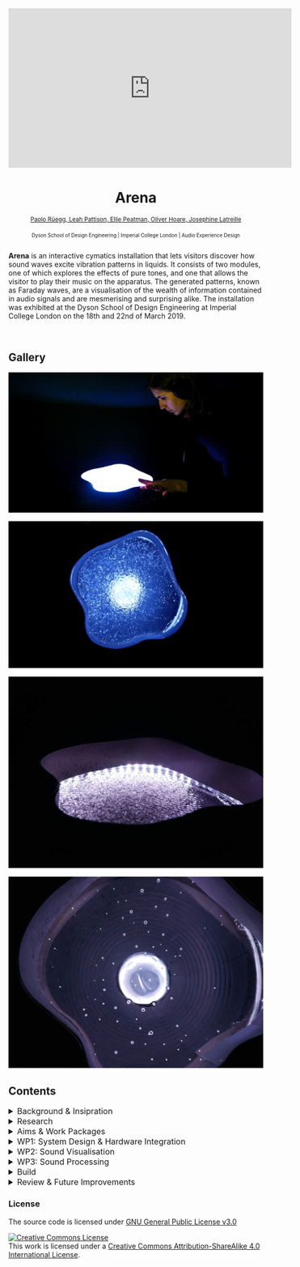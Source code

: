 <iframe width="560" height="315" src="https://www.youtube-nocookie.com/embed/euiSUtc0pYA?controls=0" frameborder="0" allow="accelerometer; autoplay; encrypted-media; gyroscope; picture-in-picture" allowfullscreen></iframe>

<h1 align="center">
  Arena
</h1>

<p  align="center">
<sup>
  <a href="https://github.com/pa17">Paolo Rüegg, </a> 
  <a href="https://github.com/leahpattison">Leah Pattison, </a>
  <a href="https://github.com/ElliePeatman">Ellie Peatman, </a>
  <a href="https://github.com/omjh">Oliver Hoare, </a>  
  <a href="https://github.com/josephine-latreille">Josephine Latreille</a>
</sup>
</p>

<p  align="center">
<sup><sup>
  Dyson School of Design Engineering | Imperial College London | Audio Experience Design
</sup></sup>
</p>

**Arena** is an interactive cymatics installation that lets visitors discover how sound waves excite vibration patterns in liquids. It consists of two modules, one of which explores the effects of pure tones, and one that allows the visitor to play  their music on the apparatus. The generated patterns, known as Faraday waves, are a visualisation of the wealth of information contained in audio signals and are mesmerising and surprising alike. The installation was exhibited at the Dyson School of Design Engineering at Imperial College London on the 18th and 22nd of March 2019. 

<br>

## Gallery

<p align="center"><img src=".github/GalleryInteraction.jpg"></p>
<p align="center"><img src=".github/GalleryBeat.gif"></p>
<p align="center"><img src=".github/GallerySide.jpg"></p>
<p align="center"><img src=".github/GalleryTop.jpg"></p>

## Contents

<details>
<summary style="font-size: medium">Background & Insipration</summary>

### Background & Inspiration

A Chladni plate visualises the standing waves generated at its natural resonating frequencies. The original experiment consists of fine particles (e.g. sand) that are dispersed on a steel plate. When it is excited with a bow or a loudspeaker,  the plate starts to resonate and the sand bounces from the oscillating antinodes to the stationary nodes. In mathematic terms, the nodes are the zero points of the plate's 2D wave equation at the excitation frequency. As the sand coalesces around these nodal lines of the standing wave, so-called Chladni figures become visible. They are shown below for a guitar backplate at its different resonating frequencies.

<p align="center"><img width="700" src=".github/Chladni.svg"></p>
<p align="center"><em>Figure 1: Chladni Figures on a Guitar Body. <a href="https://commons.wikimedia.org/wiki/File:Chladni_guitar.svg">Source</a></em></p>

This effect can be extended to liquids that are placed on a vertically oscillating diaphragm. As a result, beautiful standing wave patterns emerge on the liquid as shown in the figure below. These patterns are known as Faraday waves. The morphology of the patterns is dependent on frequency and container geometries. Amplitude, on the other hand, does not change the form of standing wave. The project team decided to create an installation around these vibrational patterns generated in liquids. 

<p align="center"><img width="700" src=".github/FaradayWaves.jpg"></p>
<p align="center"><em>Figure 2: Faraday waves. <a href="http://waterjournal.org/volume-9/sheldrake">Source</a></em></p>

</details>

<details>
<summary style="font-size: medium">Research</summary>

### Research

This initial phase aimed at testing different substrates and to quickly progress to a concept. The team tested ferrofluids, iron filings, vodka and various other substances on a bass reflex speaker (Figure 3). We also looked at previous installations, which were mostly focused on pure tones. The team showed interest in showcasing how different types of signals (simple, complex, static or dynamic) visualise on the apparatus.

<p align="center"><img width="350" src=".github/Research.gif"></p>
<p align="center"><em>Figure 3: Faraday waves on a simple woofer</em></p>

</details>

<details>
<summary style="font-size: medium">Aims & Work Packages</summary>

### Aims & Work Packages

<!--
<details>
<summary style="font-size: medium">Aims & Work Packages</summary><br>
-->

The concept for *Arena* evolved from exploring the beautiful Faraday wave effect on a small woofer. The aim of the installation was to showcase the field of cymatics both bottom-up and top-down, i.e. with a pure tone and complex signal (music) approach. The team managed to source two 12'' drivers and, in line with this, aimed to build two modules with distinct aims:

* **Module 1** lets the visitor investigate the patterns generated by complex music signals. The visitor can input their own music through an AUX cable and control sound effects with rotary knobs. 

* **Module 2** lets the user investigate the patterns generated by sinusoids of varying frequency. The visitor can sweep through frequencies with a rotary knob.

Both modules would use Vodka as the liquid, as it was found to produce the most interesting patterns. The two concept sketches shown below outlined two potential layouts for the installation.

<p align="center"><img width="700" src=".github/ConceptOne.jpg"><img width="700" src=".github/ConceptTwo.jpg"></p>
<p align="center"><em>Figure 4: Concept sketches</em></p>

My individual responsibilities were focused on *Module 1* and were delivered as three distinct work packages. The following sections are focused on my *individual contributions* to this project unless otherwise noted. All the code used during the installation is available [here](https://github.com/pa17/axp/tree/master/code).

* *WP1: System Design & Integration*: Designing the full system, sourcing the required audio components and connecting hardware to software
* *WP2: Sound Visualisation (Light)*: Developing and assembling an LED array that changes in color and brightness in response to varying amplitudes in defined frequency bins
* *WP3: Sound Processing*: Creating a Max MSP patch that processes music input through an AUX cable, crossfades between raw and waveshaped signals, and delivers an output signal to the driver (filtered) and headphones (raw)

Time planning for this project was rudimentary. The team's strategy was to source all components early on (W7 - W8), get individual tasks done in the following two weeks (W8 - W9), and to work together to integrate the subsystems in W10. 

</details>

<details>
<summary style="font-size: medium">WP1: System Design & Hardware Integration</summary>

### WP1: System Design & Hardware Integration

A clear system design was required to ensure the build would go smoothly. A full component decomposition is shown below for both modules, although I primarily designed the first module (shown on the left).

<p align="center"><img src=".github/SystemDiagram.svg"></p>
<p align="center"><em>Figure 5: System diagram with component decomposition for both modules</em></p>

A more detailed components breakdown is shown below for *Module 1*. Please note that all of these components are generic and can be replaced with any equivalent. As such, connectors such as cables are not specified here.

* 1x LEPY LP-202A Hi-Fi Stereo Power Amplifier (2 Channels, 20W RMS)
* 1x Focusrite Scarlett 2i2 Audio Interface (2 Channels)
* 1x Adafruit NeoPixel Digital RGB LED Strip (120 LEDs)
* 1x Arduino Uno R3
* 2x 12'' Radioshack speaker

The components were connected using a plethora of 3.5mm, 6.35mm and speaker cables. Data and power lines either ran through USB-A or jumper wires. The bulky electronic components were assembled on a piece of plywood and separated from the speaker, as shown in *Figure 6*. For the purposes of the installation, the electronics box was hidden away underneath a table upon which the module was placed.

<p align="center"><img width="700" src=".github/IntegrationProcess.jpg"></p>
<p align="center"><em>Figure 6: Hardware integration</em></p>

</details>

<details>
<summary style="font-size: medium">WP2: Sound Visualisation</summary>

### WP2: Sound Visualisation

This work package involved developing a color-changing equaliser with three frequency bins, where red, green & blue represented bass, midrange & highs. As such, a one-way data stream from Max MSP to a microcontroller was required, where music-dependent RGB values were serially transferred. On the Max side, the full signal was passed into two crossover objects (cross~), scaled and then sent to the microcontroller. The cut-off frequencies for the three frequency bands were chosen at 1000Hz and 3000Hz for bass-mid and mid-high, respectively. 

The patch shown below was introduced as a bpatcher object in the top-level Max patch, retaining toggling functionality to manually control RGB levels for debugging. Special thanks to @cskonopka and his [Arduivis project](https://github.com/cskonopka/arduivishttps://github.com/cskonopka/arduivis), some of the code of which was used to implement serialisation.

<p align="center"><img width="700" src=".github/LEDControl.jpeg"></p>
<p align="center"><img width="450" src=".github/SerialHandler.jpg"></p>
<p align="center"><em>Figure 7: LED Control and serialisation patch</em></p>

On the receiving end, the microcontroller interpreted the bytes as RGB values and controlled the LED strip through Adafruit's Neopixel library. The loop function is shown below. 

```
void loop() 
{

    // Slider from MaxMSP 
    int maxmspSlider1, maxmspSlider2, maxmspSlider3;

    // Parse incoming value from MaxMSP
    // -99 is a control value 
    if (Serial.parseInt() == -99){ 
        maxmspSlider1 = Serial.parseInt();  
        maxmspSlider2 = Serial.parseInt();  
        maxmspSlider3 = Serial.parseInt();  
    }

    // Set RGB values based on Max MSP values
    for(uint16_t i=0; i<strip.numPixels(); i++) {
        strip.setPixelColor(i  , strip.Color(maxmspSlider1, maxmspSlider2, maxmspSlider3)); // Draw new pixel
    }
    strip.show();

    delay(20);
}
```

In terms of hardware, a standard RGB LED strip was used and powered with a 5V / 10A power supply. Information about specific components can be found in the *WP1: Integration* section. The LED ring was run along the outer edge of the plate (*Figure 8*).

<p align="center"><img width="700" src=".github/LEDProcess.jpg"></p>
<p align="center"><em>Figure 8: LED ring assembly</em></p>

</details>

<details>
<summary style="font-size: medium">WP3: Sound Processing</summary>

### WP3: Sound Processing

The normalised input audio was passed into a crossfader object (M4L.cross1~), along with the waveshaped signal on the second input. Potentiometers actuated by the user informed output volume and the mixing between the raw and modified signal. User input and effect processing were not my responsibilities and are therefore not discussed further here. Instead, I worked on I/O, implemented the crossfading and matched hardware and software channels. The full software diagram for *Module 1* is shown here for completeness.

<p align="center"><img width="700" src=".github/SoftwareDiagram.png"></p>
<p align="center"><em>Figure 9: Functional flowchart of Max patch</em></p>

A problem that quickly became apparent was that the loudness of the subwoofer was excessive considering two modules were playing at the same time. During the installation, the signal to the subwoofer was therefore filtered using a biquad~ object, at a cutoff frequency of 120 Hz. The filtered sub and the unfiltered headphone mono signals were sent to individual DAC outputs on the audio interface.

<p align="center"><img width="700" src=".github/Fader.jpeg"></p>
<p align="center"><em>Figure 10: Crossfader and filtering patch</em></p>

</details>

<details>
<summary style="font-size: medium">Build</summary>

### Build

A wooden top piece with an organic curvature was manufactured to overlay the subwoofer. The knobs were attached along with a wooden frame to hold the structure. The frame could subsequently be placed over the subwoofer, with the electronics tucked away underneath the presentation table. The final piece is shown in the gallery on top for presentation reasons. 

<p align="center"><img width="700" src=".github/BuildProcessOne.jpg"></p>
<p align="center"><img width="700" src=".github/BuildProcessTwo.gif"></p>
<p align="center"><em>Figure 10: Manufacturing and painting the top pieces</em></p>

</details>

<details>
<summary style="font-size: medium">Review & Future Improvements</summary>

### Review & Future Improvements

The installation was a success with the biggest response being amazement at the complexity of patterns produced. It was noted how a relatively simple apparatus could create complex nonlinear behaviours. Moreover, people appeared to like the fact that they could play their own music, somewhat giving them a new experience of music they already have an emotional attachment to. Other successes included:

- [x] Tightness of seal through use of acetyl welding
- [x] Good results with different mobile phones through signal normalisation
- [x] Visitors took their time to experience the installation and usually tried more than one song

Limitations included the meaningfulness of the interactions and the loudness of the installation. The former suffered from the fact that the team struggled to 'decompose' a music track into fewer yet consonant signals. The loudness of the installation was another drawback, especially as the sound seeped through to the other module, sometimes causing Faraday waves on it when only one was playing. Other limitations included:

* Average build quality due to time constraints
* Considerable difficulty in transporting and reassembling the installation
* Performance issues related to serial connections to Arduino
* Liquid evaporated over time and needed to be refilled repeatedly

This project was conducted over the limited time frame of a month along with various other deadlines. As a result, many corners were cut and future work should start with a rework of already existing building blocks such as:

- [ ] Devising a better cable management strategy
- [ ] Using plugs rather than soldered connections
- [ ] Making serial connection more robust

On top of that, interactions should be overhauled. FFT-based peak decomposition with narrow frequency bins could be very interesting to isolate the highest amplitude frequencies and demonstrate how these can cause Faraday waves. Personally, I would be interested in miniaturising the installation into a smaller yet fully sealed container.

</details>

### License

The source code is licensed under [GNU General Public License v3.0](LICENSE)

<a rel="license" href="http://creativecommons.org/licenses/by-sa/4.0/"><img alt="Creative Commons License" style="border-width:0" src="https://i.creativecommons.org/l/by-sa/4.0/88x31.png" /></a><br />This work is licensed under a <a rel="license" href="http://creativecommons.org/licenses/by-sa/4.0/">Creative Commons Attribution-ShareAlike 4.0 International License</a>.